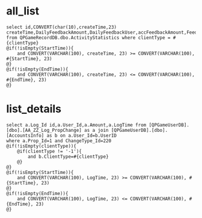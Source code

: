 all_list
===
    select id,CONVERT(char(10),createTime,23) createTime,DailyFeedbackAmount,DailyFeedbackUser,accFeedbackAmount,FeedbackRecAmount
    from QPGameRecordDB.dbo.ActivityStatistics where clientType = #{clientType}
    @if(!isEmpty(StartTime)){
        and CONVERT(VARCHAR(100), createTime, 23) >= CONVERT(VARCHAR(100), #{StartTime}, 23)
    @}
    @if(!isEmpty(EndTime)){
        and CONVERT(VARCHAR(100), createTime, 23) <= CONVERT(VARCHAR(100), #{EndTime}, 23)
    @}

list_details
===
    select a.Log_Id id,a.User_Id,a.Amount,a.LogTime from [QPGameUserDB].[dbo].[AA_ZZ_Log_PropChange] as a join [QPGameUserDB].[dbo].[AccountsInfo] as b on a.User_Id=b.UserID
    where a.Prop_Id=1 and ChangeType_Id=220
    @if(!isEmpty(clientType)){
        @if(clientType != '-1'){
            and b.ClientType=#{clientType}
        @}
    @}
    @if(!isEmpty(StartTime)){
        and CONVERT(VARCHAR(100), LogTime, 23) >= CONVERT(VARCHAR(100), #{StartTime}, 23)
    @}
    @if(!isEmpty(EndTime)){
        and CONVERT(VARCHAR(100), LogTime, 23) <= CONVERT(VARCHAR(100), #{EndTime}, 23)
    @}
